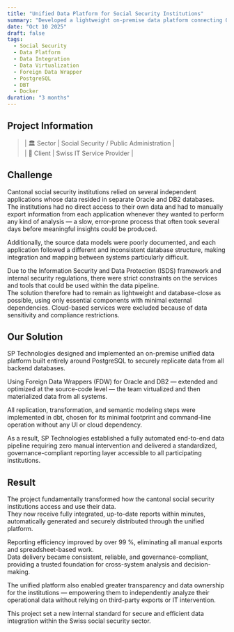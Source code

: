 ```yaml
---
title: "Unified Data Platform for Social Security Institutions"
summary: "Developed a lightweight on-premise data platform connecting Oracle and DB2 sources, empowering social security institutions with automated, governed insights"
date: "Oct 10 2025"
draft: false
tags:
  - Social Security
  - Data Platform
  - Data Integration
  - Data Virtualization
  - Foreign Data Wrapper
  - PostgreSQL
  - DBT
  - Docker
duration: "3 months"
---
```


## Project Information
> | 🏛️ Sector | Social Security / Public Administration |  
> | 👤 Client | Swiss IT Service Provider |


## Challenge

Cantonal social security institutions relied on several independent applications whose data resided in separate Oracle and DB2 databases. The institutions had no direct access to their own data and had to manually export information from each application whenever they wanted to perform any kind of analysis — a slow, error-prone process that often took several days before meaningful insights could be produced.

Additionally, the source data models were poorly documented, and each application followed a different and inconsistent database structure, making integration and mapping between systems particularly difficult.

Due to the Information Security and Data Protection (ISDS) framework and internal security regulations, there were strict constraints on the services and tools that could be used within the data pipeline.  
The solution therefore had to remain as lightweight and database-close as possible, using only essential components with minimal external dependencies. Cloud-based services were excluded because of data sensitivity and compliance restrictions.


## Our Solution

SP Technologies designed and implemented an on-premise unified data platform built entirely around PostgreSQL to securely replicate data from all backend databases.

Using Foreign Data Wrappers (FDW) for Oracle and DB2 — extended and optimized at the source-code level — the team virtualized and then materialized data from all systems.

All replication, transformation, and semantic modeling steps were implemented in dbt, chosen for its minimal footprint and command-line operation without any UI or cloud dependency.

As a result, SP Technologies established a fully automated end-to-end data pipeline requiring zero manual intervention and delivered a standardized, governance-compliant reporting layer accessible to all participating institutions.


## Result

The project fundamentally transformed how the cantonal social security institutions access and use their data.  
They now receive fully integrated, up-to-date reports within minutes, automatically generated and securely distributed through the unified platform.

Reporting efficiency improved by over 99 %, eliminating all manual exports and spreadsheet-based work.  
Data delivery became consistent, reliable, and governance-compliant, providing a trusted foundation for cross-system analysis and decision-making.

The unified platform also enabled greater transparency and data ownership for the institutions — empowering them to independently analyze their operational data without relying on third-party exports or IT intervention.

This project set a new internal standard for secure and efficient data integration within the Swiss social security sector.
